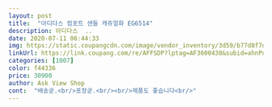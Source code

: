 ```yaml
---
layout: post 
title:  "아디다스 컴포트 샌들 캐쥬얼화 EG6514" 
description: 아디다스  ..
date: 2020-07-11 06:44:33 
img: https://static.coupangcdn.com/image/vendor_inventory/3d59/b77d8f7dcc8ccc46a3f16b0c5b9d278f38f36d6f5d3be33ba39ae197b87b.jpg 
linkUrl: https://link.coupang.com/re/AFFSDP?lptag=AF3600438&subid=ahnPublicAsk&pageKey=1504543758&itemId=2583129184&vendorItemId=70690267411&traceid=V0-113-62f61d0397f5fd3a 
categories: [1007] 
color: f44336 
price: 30900 
author: Ask View Shop 
cont:  "배송굳.<br/>포장굳.<br/><br/>제품도 좋습니다<br/>" 
---
```

